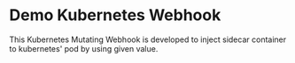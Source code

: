 # Demo Kubernetes Webhook

This Kubernetes Mutating Webhook is developed to inject sidecar container to kubernetes' pod by using given value.


